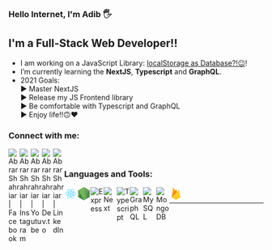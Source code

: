 ### Hello Internet, I'm Adib 🖐

## I'm a Full-Stack Web Developer!!

-  I am working on a JavaScript Library: [localStorage as Database?!😐][library]!
-  I’m currently learning the **NextJS**, **Typescript** and **GraphQL**.
-  2021 Goals: <br>
        ▶️ Master NextJS <br>
        ▶️ Release my JS Frontend library <br>
        ▶️ Be comfortable with Typescript and GraphQL <br>
        ▶️ Enjoy life!!🙃♥️ <br>

### Connect with me:

[<img align="left" alt="AbrarShahriar | Facebook" width="22px" src="https://pics.freeicons.io/uploads/icons/png/6432525231530103308-512.png" />][facebook]
[<img align="left" alt="AbrarShahriar | Instagram" width="22px" src="https://pics.freeicons.io/uploads/icons/png/6590558241561032669-512.png" />][instagram]
[<img align="left" alt="AbrarShahriar | Youtube" width="22px" src="https://pics.freeicons.io/uploads/icons/png/16216358401530103330-512.png" />][youtube]
[<img align="left" alt="AbrarShahriar | Dev.to" width="22px" src="https://th.bing.com/th/id/R.b270efd3117ba8b9dae18898b9c58740?rik=NgCdDfWj6XZraQ&pid=ImgRaw&r=0" />][devto]
[<img align="left" alt="AbrarShahriar | LinkedIn" width="22px" src="https://pics.freeicons.io/uploads/icons/png/19743989771561032665-512.png" />][linkedin]

<br />

### Languages and Tools:

[<img align="left" alt="React" width="26px" src="https://raw.githubusercontent.com/github/explore/80688e429a7d4ef2fca1e82350fe8e3517d3494d/topics/react/react.png" />][p]
[<img align="left" alt="Node.js" width="26px" src="https://raw.githubusercontent.com/github/explore/80688e429a7d4ef2fca1e82350fe8e3517d3494d/topics/nodejs/nodejs.png" />][p]
[<img align="left" alt="Express" width="26px" src="https://uxwing.com/wp-content/themes/uxwing/download/10-brands-and-social-media/expressjs.png" />][p]

[<img align="left" alt="Next" width="26px" src="https://pics.freeicons.io/uploads/icons/png/9114856761551941711-512.png" />][p]
[<img align="left" alt="Typescript" width="26px" src="https://pics.freeicons.io/uploads/icons/png/14678610731551953708-512.png" />][p]
[<img align="left" alt="GraphQL" width="26px" src="https://pics.freeicons.io/uploads/icons/png/21299071571548141943-512.png" />][p]

[<img align="left" alt="MySQL" width="26px" src="https://pngimg.com/uploads/mysql/mysql_PNG23.png" />][p]
[<img align="left" alt="MongoDB" width="26px" src="https://www.seekpng.com/png/full/383-3838960_mongodb-png.png" />][p]
[<img align="left" alt="Firebase" width="26px" src="https://raw.githubusercontent.com/github/explore/80688e429a7d4ef2fca1e82350fe8e3517d3494d/topics/firebase/firebase.png" />][p]

<br />


---

[library]: https://github.com/AbrarShahriar/Locus
[instagram]: https://www.instagram.com/shahriar_adib1
[youtube]: https://www.youtube.com/channel/UCln5YgvMjPJwVkCyKh3RGlw
[devto]: https://dev.to/abrarshahriar
[linkedin]: https://www.linkedin.com/in/abrar-shahriar-047397203/
[facebook]: https://www.facebook.com/shahriar.adib.737
[p]: https://github.com/AbrarShahriar

<!--
**AbrarShahriar/AbrarShahriar** is a ✨ _special_ ✨ repository because its `README.md` (this file) appears on your GitHub profile.

Here are some ideas to get you started:

- 🔭 I’m currently working on ...
- 🌱 I’m currently learning ...
- 👯 I’m looking to collaborate on ...
- 🤔 I’m looking for help with ...
- 💬 Ask me about ...
- 📫 How to reach me: ...
- 😄 Pronouns: ...
- ⚡ Fun fact: ...
-->
